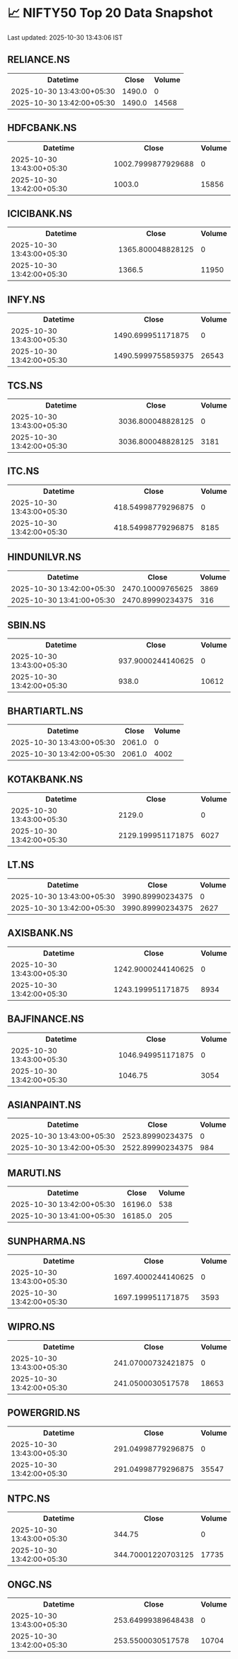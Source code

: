 # 📈 NIFTY50 Top 20 Data Snapshot

Last updated: 2025-10-30 13:43:06 IST

## RELIANCE.NS

<table>
  <tr><th>Datetime</th><th>Close</th><th>Volume</th></tr>
  <tr><td>2025-10-30 13:43:00+05:30</td><td>1490.0</td><td>0</td></tr>
  <tr><td>2025-10-30 13:42:00+05:30</td><td>1490.0</td><td>14568</td></tr>
</table>

## HDFCBANK.NS

<table>
  <tr><th>Datetime</th><th>Close</th><th>Volume</th></tr>
  <tr><td>2025-10-30 13:43:00+05:30</td><td>1002.7999877929688</td><td>0</td></tr>
  <tr><td>2025-10-30 13:42:00+05:30</td><td>1003.0</td><td>15856</td></tr>
</table>

## ICICIBANK.NS

<table>
  <tr><th>Datetime</th><th>Close</th><th>Volume</th></tr>
  <tr><td>2025-10-30 13:43:00+05:30</td><td>1365.800048828125</td><td>0</td></tr>
  <tr><td>2025-10-30 13:42:00+05:30</td><td>1366.5</td><td>11950</td></tr>
</table>

## INFY.NS

<table>
  <tr><th>Datetime</th><th>Close</th><th>Volume</th></tr>
  <tr><td>2025-10-30 13:43:00+05:30</td><td>1490.699951171875</td><td>0</td></tr>
  <tr><td>2025-10-30 13:42:00+05:30</td><td>1490.5999755859375</td><td>26543</td></tr>
</table>

## TCS.NS

<table>
  <tr><th>Datetime</th><th>Close</th><th>Volume</th></tr>
  <tr><td>2025-10-30 13:43:00+05:30</td><td>3036.800048828125</td><td>0</td></tr>
  <tr><td>2025-10-30 13:42:00+05:30</td><td>3036.800048828125</td><td>3181</td></tr>
</table>

## ITC.NS

<table>
  <tr><th>Datetime</th><th>Close</th><th>Volume</th></tr>
  <tr><td>2025-10-30 13:43:00+05:30</td><td>418.54998779296875</td><td>0</td></tr>
  <tr><td>2025-10-30 13:42:00+05:30</td><td>418.54998779296875</td><td>8185</td></tr>
</table>

## HINDUNILVR.NS

<table>
  <tr><th>Datetime</th><th>Close</th><th>Volume</th></tr>
  <tr><td>2025-10-30 13:42:00+05:30</td><td>2470.10009765625</td><td>3869</td></tr>
  <tr><td>2025-10-30 13:41:00+05:30</td><td>2470.89990234375</td><td>316</td></tr>
</table>

## SBIN.NS

<table>
  <tr><th>Datetime</th><th>Close</th><th>Volume</th></tr>
  <tr><td>2025-10-30 13:43:00+05:30</td><td>937.9000244140625</td><td>0</td></tr>
  <tr><td>2025-10-30 13:42:00+05:30</td><td>938.0</td><td>10612</td></tr>
</table>

## BHARTIARTL.NS

<table>
  <tr><th>Datetime</th><th>Close</th><th>Volume</th></tr>
  <tr><td>2025-10-30 13:43:00+05:30</td><td>2061.0</td><td>0</td></tr>
  <tr><td>2025-10-30 13:42:00+05:30</td><td>2061.0</td><td>4002</td></tr>
</table>

## KOTAKBANK.NS

<table>
  <tr><th>Datetime</th><th>Close</th><th>Volume</th></tr>
  <tr><td>2025-10-30 13:43:00+05:30</td><td>2129.0</td><td>0</td></tr>
  <tr><td>2025-10-30 13:42:00+05:30</td><td>2129.199951171875</td><td>6027</td></tr>
</table>

## LT.NS

<table>
  <tr><th>Datetime</th><th>Close</th><th>Volume</th></tr>
  <tr><td>2025-10-30 13:43:00+05:30</td><td>3990.89990234375</td><td>0</td></tr>
  <tr><td>2025-10-30 13:42:00+05:30</td><td>3990.89990234375</td><td>2627</td></tr>
</table>

## AXISBANK.NS

<table>
  <tr><th>Datetime</th><th>Close</th><th>Volume</th></tr>
  <tr><td>2025-10-30 13:43:00+05:30</td><td>1242.9000244140625</td><td>0</td></tr>
  <tr><td>2025-10-30 13:42:00+05:30</td><td>1243.199951171875</td><td>8934</td></tr>
</table>

## BAJFINANCE.NS

<table>
  <tr><th>Datetime</th><th>Close</th><th>Volume</th></tr>
  <tr><td>2025-10-30 13:43:00+05:30</td><td>1046.949951171875</td><td>0</td></tr>
  <tr><td>2025-10-30 13:42:00+05:30</td><td>1046.75</td><td>3054</td></tr>
</table>

## ASIANPAINT.NS

<table>
  <tr><th>Datetime</th><th>Close</th><th>Volume</th></tr>
  <tr><td>2025-10-30 13:43:00+05:30</td><td>2523.89990234375</td><td>0</td></tr>
  <tr><td>2025-10-30 13:42:00+05:30</td><td>2522.89990234375</td><td>984</td></tr>
</table>

## MARUTI.NS

<table>
  <tr><th>Datetime</th><th>Close</th><th>Volume</th></tr>
  <tr><td>2025-10-30 13:42:00+05:30</td><td>16196.0</td><td>538</td></tr>
  <tr><td>2025-10-30 13:41:00+05:30</td><td>16185.0</td><td>205</td></tr>
</table>

## SUNPHARMA.NS

<table>
  <tr><th>Datetime</th><th>Close</th><th>Volume</th></tr>
  <tr><td>2025-10-30 13:43:00+05:30</td><td>1697.4000244140625</td><td>0</td></tr>
  <tr><td>2025-10-30 13:42:00+05:30</td><td>1697.199951171875</td><td>3593</td></tr>
</table>

## WIPRO.NS

<table>
  <tr><th>Datetime</th><th>Close</th><th>Volume</th></tr>
  <tr><td>2025-10-30 13:43:00+05:30</td><td>241.07000732421875</td><td>0</td></tr>
  <tr><td>2025-10-30 13:42:00+05:30</td><td>241.0500030517578</td><td>18653</td></tr>
</table>

## POWERGRID.NS

<table>
  <tr><th>Datetime</th><th>Close</th><th>Volume</th></tr>
  <tr><td>2025-10-30 13:43:00+05:30</td><td>291.04998779296875</td><td>0</td></tr>
  <tr><td>2025-10-30 13:42:00+05:30</td><td>291.04998779296875</td><td>35547</td></tr>
</table>

## NTPC.NS

<table>
  <tr><th>Datetime</th><th>Close</th><th>Volume</th></tr>
  <tr><td>2025-10-30 13:43:00+05:30</td><td>344.75</td><td>0</td></tr>
  <tr><td>2025-10-30 13:42:00+05:30</td><td>344.70001220703125</td><td>17735</td></tr>
</table>

## ONGC.NS

<table>
  <tr><th>Datetime</th><th>Close</th><th>Volume</th></tr>
  <tr><td>2025-10-30 13:43:00+05:30</td><td>253.64999389648438</td><td>0</td></tr>
  <tr><td>2025-10-30 13:42:00+05:30</td><td>253.5500030517578</td><td>10704</td></tr>
</table>

